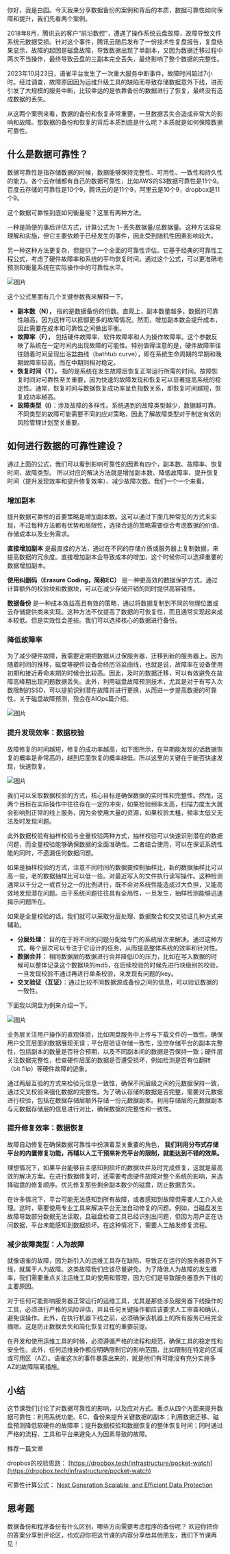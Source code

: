 你好，我是白园。今天我来分享数据备份的案例和背后的本质，数据可靠性如何保障和提升，我们先看两个案例。

2018年8月，腾讯云的客户“前沿数控”，遭遇了操作系统云盘故障，故障导致文件系统元数据受损。针对这个事件，腾讯云随后发布了一份技术性复盘报告，复盘结果显示，故障的起因是磁盘故障，导致数据出现了单副本，又因为数据迁移过程中两次不当操作，最终导致云盘的三副本完全丢失，最终影响了整个数据的完整性。

2023年10月23日，语雀平台发生了一次重大服务中断事件，故障时间超过7小时。经过调查，故障原因因为运维升级工具的缺陷而导致存储数据意外下线，进而引发了大规模的服务中断，比较幸运的是依靠备份的数据进行了恢复，最终没有造成数据的丢失。

从这两个案例来看，数据的备份和恢复非常重要，一旦数据丢失会造成非常大的影响和故障。那数据的备份和恢复的背后本质到底是什么呢？本质就是如何保障数据可靠性。

## 什么是数据可靠性？

数据可靠性是指存储数据的时候，数据能够保持完整性、可用性、一致性和持久性的能力。各个云存储都有自己的数据可靠性，比如AWS的S3数据可靠性是11个9。百度云存储的可靠性是10个9，腾讯云的是11个9，阿里云是10个9，dropbox是11个9。

这个数据可靠性到底如何衡量呢？这里有两种方法。

一种是简便的事后评估方式，计算公式为 1−丢失数据量/总数据量。这种方法容易理解和实施，但它主要依赖于已经发生的事件，因此受到随机性因素影响较大。

另一种这种方法更复杂，但提供了一个全面的可靠性评估。它基于经典的可靠性工程公式，考虑了硬件故障率和系统的平均恢复时间。通过这个公式，可以更准确地预测和衡量系统在实际操作中的可靠性水平。

![图片](https://static001.geekbang.org/resource/image/a0/yy/a00b4be4b3d8cecfcde24a246a8715yy.png?wh=1748x636)

这个公式里面有几个关键参数我来解释一下。

- **副本数（N），** 指的是数据备份的份数。直观上，副本数量越多，数据的可靠性越高，因为这样可以抵御更多的故障情况。然而，增加副本数会提升成本，因此需要在成本和可靠性之间做出平衡。
- **故障率（F），** 包括硬件故障率、软件故障率和人为操作故障率。这个参数反映了系统在一定时间内出现故障的可能性。特别值得注意的是，硬件故障率往往随着时间呈现出浴盆曲线（bathtub curve），即在系统生命周期的早期和晚期故障率较高，而在中期则相对稳定。
- **恢复时间（T），** 指的是系统在发生故障后恢复正常运行所需的时间。故障恢复时间对可靠性至关重要，因为快速的故障发现和恢复可以显著提高系统的稳定性。通常，恢复时间与数据恢复成功率呈负指数关系，即恢复时间越短，恢复成功率越高。
- **故障类型（i）**：涉及故障的多样性。系统遇到的故障类型越少，数据越可靠。不同类型的故障可能需要不同的应对策略，因此了解故障类型对于制定有效的风险管理计划至关重要。

## 如何进行数据的可靠性建设？

通过上面的公式，我们可以看到影响可靠性的因素有四个，副本数、故障率、恢复时间、故障类型。 所以对应的解决方法就是增加副本数、降低故障率、提升恢复时间（提升发现效率和提升修复效率）、减少故障次数。我们一个一个来看。

### 增加副本

提升数据可靠性的首要策略是增加副本数。这可以通过下面几种常见的方式来实现，不过每种方法都有优势和局限性，选择合适的策略需要综合考虑数据的价值、存储成本以及业务需求。

**直接增加副本** 是最直接的方法，通过在不同的存储介质或服务器上复制数据，来提高数据的冗余度。直接增加副本会导致成本的增加，这个时候你可以选择重要的数据增加副本。

**使用纠删码（Erasure Coding，简称EC）** 是一种更高效的数据保护方式，通过计算额外的校验块和数据块，可以在减少存储开销的同时提供高容错性。

**数据备份** 是一种成本效益高且有效的策略，通过将数据复制到不同的物理位置或云存储提供商来实现。这种方法不仅提高了数据的可恢复性，而且通常实现起来成本较低。但是实效性会差些。我们可以选择核心的数据进行备份。

### 降低故障率

为了减少硬件故障，我需要定期把数据从过保服务器，迁移到新的服务器上。因为随着时间的推移，磁盘等硬件设备会经历浴盆曲线，也就是说，故障率在设备使用初期和接近寿命末期的时候会比较高。因此，及时的数据迁移，可以有效避免在故障高峰期出现问题数据丢失。此外，利用磁盘故障预测技术，尤其是对于有写入次数限制的SSD，可以提前识别潜在故障并进行更换，从而进一步提高数据的可靠性。关于磁盘故障预测，我会在AIOps篇介绍。

![图片](https://static001.geekbang.org/resource/image/b2/12/b27c2f8ff690e77a43c71ed9ddce0b12.png?wh=591x481)

### 提升发现效率：数据校验

故障修复的时间越短，修复的成功率越高，如下图所示，在早期能发现的话数据恢复的概率是非常高的，越到后面恢复的概率越低。所以这里的关键在于能否快速发现，快速恢复。

![图片](https://static001.geekbang.org/resource/image/ea/ea/ea31792fd1b0f8b387c237051f83ccea.png?wh=1748x934)

我们可以采取数据校验的方式，核心目标是确保数据的实时性和完整性。然而，这两个目标在实际操作中往往存在一定的冲突，如果检验频率太高，扫描力度太大就会影响到正常的线上服务，因为会使用大量的资源，如果校验太粗，频率太低又无法及时发现问题。

此外数据校验有抽样校验与全量校验两种方式，抽样校验可以快速识别潜在的数据问题，而全量校验能够确保数据的全面准确性。二者结合使用，可以在保证系统性能的同时，不遗漏任何数据问题。

如果是抽样校验的方式，注意不同时间的数据要控制抽样比，新的数据抽样比可以高一些，老的数据抽样比可以低一些。对最近写入的文件执行读写操作。这种检测通常以千分之一或百分之一的比例进行，既不会对系统性能造成过大负担，又能高效地发现潜在问题。由于系统问题往往具有全局性，一旦发生，抽样检测能够迅速揭示问题所在。

如果是全量校验的话，我们就可以采取分层处理、数据聚合和交叉验证几种方式来辅助。

- **分层处理：** 目的在于将不同的问题分配给专门的系统层次来解决。通过这种方式，每个层次可以专注于它设计的任务，从而提高整体系统的效率和针对性。
- **数据合并：** 相同数据层的数据进行合并降低IO的压力，比如在写入数据的时候可以整体记录这个数据块的md5，在后续校验的时候先进行块级别的校验，一旦发现校验不通过再进行单条校验，来发现有问题的key。
- **交叉验证（互证）**：通过比较不同数据源或备份之间的信息，可以验证数据的一致性。

下面我以网盘为例来介绍一下。

![图片](https://static001.geekbang.org/resource/image/d4/71/d4ef47eb7e85634e2632b230619a6671.png?wh=1920x1133)

业务层关注用户操作的直观体验，比如网盘服务中上传与下载文件的一致性。确保用户交互层面的数据展现无误；平台层验证存储一致性，监控存储平台的副本完整性，包括副本的数量是否符合预期，以及不同副本间的数据是否保持一致；硬件层关注数据完整性，检查硬件层面的数据是否遭受损坏，例如检测是否有位翻转（bit flip）等硬件故障的迹象。

通过两层互验的方式来检验元信息一致性，确保不同层级之间的元数据保持一致，通过交叉校验来强化数据的完整性。为了确认存储的数据是否完整，需要对元数据进行校验，包括在数据存储层额外存储一份元数据副本。利用存储层的元数据副本与元数据存储层的信息进行对比，确保数据的完整性和一致性。

### 提升修复效率：数据恢复

故障自动修复在确保数据可靠性中扮演着至关重要的角色， **我们利用分布式存储平台的内置修复功能，再辅以人工干预来补充平台的限制，就能达到不错的效果。**

理想情况下，如果平台能够自主感知到损坏的数据块并及时完成修复，这就是最高效的解决方案。在进行数据修复时，还需要考虑硬件故障对整个系统的影响，来选择磁盘的修复顺序。优先修复那些剩余副本数少的磁盘，防止数据丢失。

在许多情况下，平台可能无法感知到所有故障，或者感知到故障但需要人工介入处理。这时，需要使用专业工具来解决平台无法自动修复的问题。例如，当磁盘发生故障导致部分数据无法读取，且磁盘检查工具已经识别出问题，但因为用户正在访问数据，平台未能感知到数据损坏。在这种情况下，需要人工触发修复流程。

### 减少故障类型：人为故障

就像语雀的故障，因为新引入的运维工具存在缺陷，导致正在运行的服务器意外下线，就属于人为故障。这类故障我们应该尽量避免。为了降低人为故障的发生概率，我们需要重点关注运维工具的使用和管理，因为它们是导致服务器意外下线的主要原因。

对于任何可能影响服务器正常运行的运维工具，尤其是那些涉及服务器下线操作的工具，必须进行严格的风险评估，并且任何关键操作都应该要求人工审查和确认，避免误操作。此外，在执行机器下线之前，必须确保该机器上的所有服务已经完全摘除。这是防止数据丢失和简化恢复过程的重要前提。

在开发和使用运维工具的时候，必须遵循严格的流程和规范，确保工具的稳定性和安全性。此外，任何运维操作都应明确限制它的影响范围，比如限制在特定的区域或可用区（AZ）。语雀这次的事件暴露出来的，就是他们有可能没有充分实施多AZ的故障隔离措施。

## 小结

这节课我们讨论了对数据可靠性的影响，以及应对方式。重点从四个方面来提升数据可靠性：利用系统功能、EC、备份来提升关键数据的副本；利用数据迁移、磁盘预测降低软硬件的故障率；提升数据校验和数据恢复的整体恢复时间；同时通过严格的流程、工具和平台来避免人为因素导致的故障。

推荐一篇文章

dropbox的校验思路： [https://dropbox.tech/infrastructure/pocket-watch](https://dropbox.tech/infrastructure/pocket-watch)

可靠性计算公式： [Next Generation Scalable  and Efficient Data Protection](https://www.researchgate.net/publication/259235933_Next_Generation_Scalable_and_Efficient_Data_Protection)

## 思考题

数据备份和程序备份有什么区别，哪些方向需要考虑程序的备份呢？ 欢迎你把你的答案分享到评论区，也欢迎你把这节课的内容分享给其他朋友，我们下节课再见！